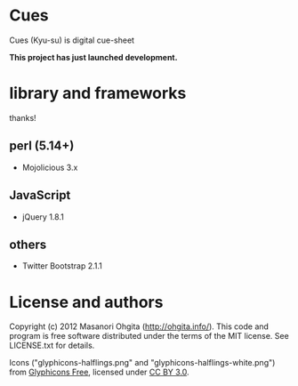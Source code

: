 Cues
====

Cues (Kyu-su) is digital cue-sheet

__This project has just launched development.__

# library and frameworks

thanks!

## perl (5.14+)

* Mojolicious 3.x

## JavaScript

* jQuery 1.8.1 

## others

* Twitter Bootstrap 2.1.1

# License and authors

Copyright (c) 2012 Masanori Ohgita (http://ohgita.info/). This code and program is free software distributed under the terms of the MIT license. See LICENSE.txt for details.

Icons ("glyphicons-halflings.png" and "glyphicons-halflings-white.png") from [Glyphicons Free](http://glyphicons.com/), licensed under [CC BY 3.0](http://creativecommons.org/licenses/by/3.0/). 